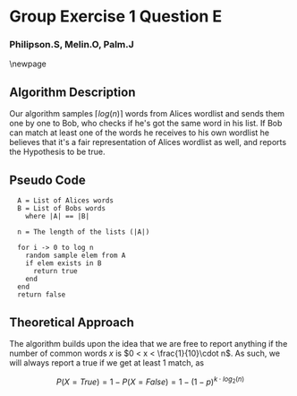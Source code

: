 # Group Exercise 1 Question E

### Philipson.S, Melin.O, Palm.J

\newpage

## Algorithm Description

Our algorithm samples $\lceil log(n) \rceil$  words from Alices wordlist and
sends them one by one to Bob, who checks if he's got the same word in his list.
If Bob can match at least one of the words he receives to his own
wordlist he believes that it's a fair representation of Alices wordlist as well,
and reports the Hypothesis to be true.

## Pseudo Code


```
  A = List of Alices words
  B = List of Bobs words
    where |A| == |B|

  n = The length of the lists (|A|)

  for i -> 0 to log n
    random sample elem from A
    if elem exists in B
      return true
    end
  end
  return false

```

## Theoretical Approach

The algorithm builds upon the idea that we are free to report anything if the
number of common words $x$ is $0 < x < \frac{1}{10}\cdot n$. As such, we will always report a true if we get at least 1 match, as

$$P(X = True) = 1 - P(X = False) = 1 - (1-p)^{k\cdot log_{2}(n)}$$
